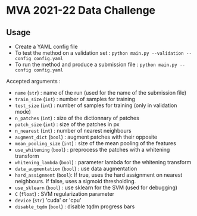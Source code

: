 # MVA 2021-22 Data Challenge

## Usage

- Create a YAML config file 
- To test the method on a validation set : 
`python main.py --validation --config config.yaml`
- To run the method and produce a submission file :
`python main.py --config config.yaml`

Accepted arguments : 
- `name` (`str`) : name of the run (used for the name of the submission file)
- `train_size` (`int`) : number of samples for training
- `test_size` (`int`) : number of samples for training (only in validation mode)
- `n_patches` (`int`) : size of the dictionnary of patches
- `patch_size` (`int`) : size of the patches in px
- `n_nearest` (`int`) : number of nearest neighbours
- `augment_dict` (`bool`) : augment patches with their opposite
- `mean_pooling_size` (`int`) : size of the mean pooling of the features
- `use_whitening` (`bool`) : preprocess the patches with a whitening transform
- `whitening_lambda` (`bool`) : parameter lambda for the whitening transform
- `data_augmentation` (`bool`) : use data augmentation 
- `hard_assignment` (`bool`): If true, uses the hard assignment on nearest neighbours. If false, uses a sigmoid thresholding.
- `use_sklearn` (`bool`) : use sklearn for the SVM (used for debugging)
- `C` (`float`) : SVM regularization parameter
- `device` (`str`) 'cuda' or 'cpu' 
- `disable_tqdm` (`bool`) : disable tqdm progress bars